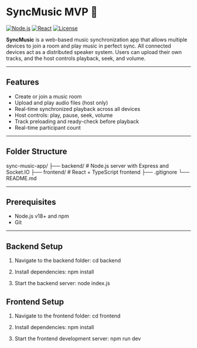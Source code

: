 # SyncMusic MVP 🎵

[![Node.js](https://img.shields.io/badge/Node.js-v18+-green)](https://nodejs.org/) [![React](https://img.shields.io/badge/React-v18-blue)](https://reactjs.org/) [![License](https://img.shields.io/badge/License-MIT-blue)](LICENSE)

**SyncMusic** is a web-based music synchronization app that allows multiple devices to join a room and play music in perfect sync. All connected devices act as a distributed speaker system. Users can upload their own tracks, and the host controls playback, seek, and volume.

---

## Features

- Create or join a music room
- Upload and play audio files (host only)
- Real-time synchronized playback across all devices
- Host controls: play, pause, seek, volume
- Track preloading and ready-check before playback
- Real-time participant count

---

## Folder Structure
sync-music-app/
├── backend/ # Node.js server with Express and Socket.IO
├── frontend/ # React + TypeScript frontend
├── .gitignore
└── README.md

---

## Prerequisites

- Node.js v18+ and npm
- Git

---

## Backend Setup
1. Navigate to the backend folder:
   cd backend
   
2. Install dependencies:
npm install

3. Start the backend server:
 node index.js

## Frontend Setup
1. Navigate to the frontend folder:
   cd frontend
   
2. Install dependencies:
  npm install

3. Start the frontend development server:
 npm run dev
